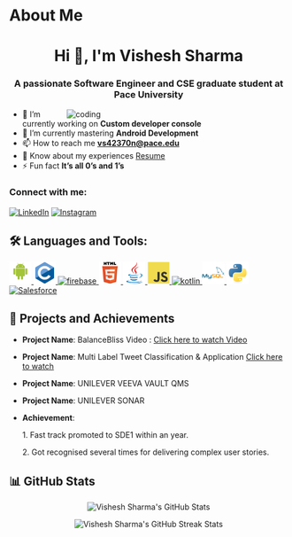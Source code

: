 # About Me

<h1 align="center">Hi 👋, I'm Vishesh Sharma</h1>
<h3 align="center">A passionate Software Engineer and CSE graduate student at Pace University</h3>

<img align="right" alt="coding" width="400" src="https://user-images.githubusercontent.com/55389276/140866485-8fb1c876-9a8f-4d6a-98dc-08c4981eaf70.gif">

- 🔭 I’m currently working on **Custom developer console**
- 🌱 I’m currently mastering **Android Development**
- 📫 How to reach me **vs42370n@pace.edu**
- 📄 Know about my experiences [Resume](https://drive.google.com/file/d/1YF3Mi2GZ4g3UK1wBBwooqs-K9E8pTtMC/view?usp=sharing)
- ⚡ Fun fact **It’s all 0’s and 1’s**

<h3 align="left">Connect with me:</h3>
<p align="left">
  <a href="https://www.linkedin.com/in/vishesh-sharma-0444b8169/" target="blank"><img align="center" src="https://raw.githubusercontent.com/rahuldkjain/github-profile-readme-generator/master/src/images/icons/Social/linked-in-alt.svg" alt="LinkedIn" height="30" width="40" /></a>
  <a href="https://www.instagram.com/v_i_s_h14?igsh=MWNzM3pqNnkzcmhpYQ==" target="blank"><img align="center" src="https://upload.wikimedia.org/wikipedia/commons/thumb/e/e7/Instagram_logo_2016.svg/2048px-Instagram_logo_2016.svg.png" alt="Instagram" height="30" width="40" /></a>
</p>

## 🛠 Languages and Tools:
<p align="left"> 
  <a href="https://developer.android.com" target="_blank" rel="noreferrer"> <img src="https://raw.githubusercontent.com/devicons/devicon/master/icons/android/android-original-wordmark.svg" alt="android" width="40" height="40"/> </a> 
  <a href="https://www.cprogramming.com/" target="_blank" rel="noreferrer"> <img src="https://raw.githubusercontent.com/devicons/devicon/master/icons/c/c-original.svg" alt="c" width="40" height="40"/> </a> 
  <a href="https://firebase.google.com/" target="_blank" rel="noreferrer"> <img src="https://www.vectorlogo.zone/logos/firebase/firebase-icon.svg" alt="firebase" width="40" height="40"/> </a> 
  <a href="https://www.w3.org/html/" target="_blank" rel="noreferrer"> <img src="https://raw.githubusercontent.com/devicons/devicon/master/icons/html5/html5-original-wordmark.svg" alt="html5" width="40" height="40"/> </a> 
  <a href="https://www.java.com" target="_blank" rel="noreferrer"> <img src="https://raw.githubusercontent.com/devicons/devicon/master/icons/java/java-original.svg" alt="java" width="40" height="40"/> </a> 
  <a href="https://developer.mozilla.org/en-US/docs/Web/JavaScript" target="_blank" rel="noreferrer"> <img src="https://raw.githubusercontent.com/devicons/devicon/master/icons/javascript/javascript-original.svg" alt="javascript" width="40" height="40"/> </a> 
  <a href="https://kotlinlang.org" target="_blank" rel="noreferrer"> <img src="https://www.vectorlogo.zone/logos/kotlinlang/kotlinlang-icon.svg" alt="kotlin" width="40" height="40"/> </a> 
  <a href="https://www.mysql.com/" target="_blank" rel="noreferrer"> <img src="https://raw.githubusercontent.com/devicons/devicon/master/icons/mysql/mysql-original-wordmark.svg" alt="mysql" width="40" height="40"/> </a> 
  <a href="https://www.python.org" target="_blank" rel="noreferrer"> <img src="https://raw.githubusercontent.com/devicons/devicon/master/icons/python/python-original.svg" alt="python" width="40" height="40"/> </a> 
  <a href="https://trailhead.salesforce.com/" target="_blank" rel="noreferrer"> <img src="https://upload.wikimedia.org/wikipedia/commons/thumb/f/f9/Salesforce.com_logo.svg/768px-Salesforce.com_logo.svg.png?20210504050649" alt="Salesforce" width="40" height="40"/> </a>
</p>

## 🔧 Projects and Achievements
- **Project Name**: BalanceBliss Video   :   [Click here to watch Video]
- **Project Name**: Multi Label Tweet Classification & Application [Click here to watch]
- **Project Name**: UNILEVER VEEVA VAULT QMS
- **Project Name**: UNILEVER SONAR
- **Achievement**:  <p>1. Fast track promoted to SDE1 within an year.</p><p>2. Got recognised several times for delivering complex user stories.</p>

  

  [Click here to watch Video]: <https://www.youtube.com/watch?v=1X-yq917Uo8>
  [Click here to watch]: <https://youtu.be/KJz0u_dSsMI>

## 📊 GitHub Stats
<p align="center">
  <img src="https://github-readme-stats.vercel.app/api?username=vishesh381&show_icons=true&locale=en" alt="Vishesh Sharma's GitHub Stats" />
</p>
<p align="center">
  <img src="https://github-readme-streak-stats.herokuapp.com/?user=vishesh381" alt="Vishesh Sharma's GitHub Streak Stats" />
</p>

